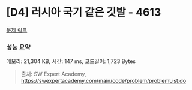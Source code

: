 # [D4] 러시아 국기 같은 깃발 - 4613 

[문제 링크](https://swexpertacademy.com/main/code/problem/problemDetail.do?contestProbId=AWQl9TIK8qoDFAXj) 

### 성능 요약

메모리: 21,304 KB, 시간: 147 ms, 코드길이: 1,723 Bytes



> 출처: SW Expert Academy, https://swexpertacademy.com/main/code/problem/problemList.do
